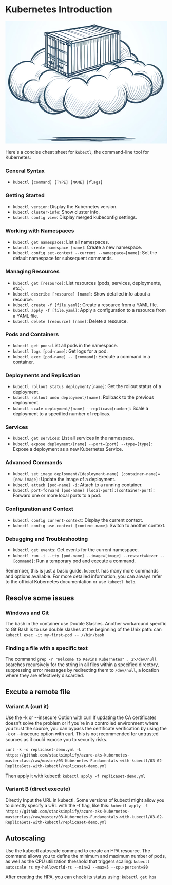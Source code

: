 # Kubernetes Introduction

![Alt text](drawing/containerCloud.png)

Here's a concise cheat sheet for `kubectl`, the command-line tool for Kubernetes:

### General Syntax
- `kubectl [command] [TYPE] [NAME] [flags]`

### Getting Started
- `kubectl version`: Display the Kubernetes version.
- `kubectl cluster-info`: Show cluster info.
- `kubectl config view`: Display merged kubeconfig settings.

### Working with Namespaces
- `kubectl get namespaces`: List all namespaces.
- `kubectl create namespace [name]`: Create a new namespace.
- `kubectl config set-context --current --namespace=[name]`: Set the default namespace for subsequent commands.

### Managing Resources
- `kubectl get [resource]`: List resources (pods, services, deployments, etc.).
- `kubectl describe [resource] [name]`: Show detailed info about a resource.
- `kubectl create -f [file.yaml]`: Create a resource from a YAML file.
- `kubectl apply -f [file.yaml]`: Apply a configuration to a resource from a YAML file.
- `kubectl delete [resource] [name]`: Delete a resource.

### Pods and Containers
- `kubectl get pods`: List all pods in the namespace.
- `kubectl logs [pod-name]`: Get logs for a pod.
- `kubectl exec [pod-name] -- [command]`: Execute a command in a container.

### Deployments and Replication
- `kubectl rollout status deployment/[name]`: Get the rollout status of a deployment.
- `kubectl rollout undo deployment/[name]`: Rollback to the previous deployment.
- `kubectl scale deployment/[name] --replicas=[number]`: Scale a deployment to a specified number of replicas.

### Services
- `kubectl get services`: List all services in the namespace.
- `kubectl expose deployment/[name] --port=[port] --type=[type]`: Expose a deployment as a new Kubernetes Service.

### Advanced Commands
- `kubectl set image deployment/[deployment-name] [container-name]=[new-image]`: Update the image of a deployment.
- `kubectl attach [pod-name] -i`: Attach to a running container.
- `kubectl port-forward [pod-name] [local-port]:[container-port]`: Forward one or more local ports to a pod.

### Configuration and Context
- `kubectl config current-context`: Display the current context.
- `kubectl config use-context [context-name]`: Switch to another context.

### Debugging and Troubleshooting
- `kubectl get events`: Get events for the current namespace.
- `kubectl run -i --tty [pod-name] --image=[image] --restart=Never -- [command]`: Run a temporary pod and execute a command.

Remember, this is just a basic guide. `kubectl` has many more commands and options available. For more detailed information, you can always refer to the official Kubernetes documentation or use `kubectl help`.

## Resolve some issues
### Windows and Git
The bash in the container use Double Slashes. Another workaround specific to Git Bash is to use double slashes at the beginning of the Unix path:
 can `kubectl exec -it my-first-pod -- //bin/bash`

### Finding a file with a specific text
The command `grep -r "Welcome to Kevins Kubernetes" . 2>/dev/null` searches recursively for the string in all files within a specified directory, suppressing error messages by redirecting them to `/dev/null`, a location where they are effectively discarded.

## Excute a remote file 
### Variant A (curl it)
Use the -k or --insecure Option with curl
If updating the CA certificates doesn't solve the problem or if you're in a controlled environment where you trust the source, you can bypass the certificate verification by using the -k or --insecure option with curl. This is not recommended for untrusted sources as it could expose you to security risks.

`curl -k -o replicaset-demo.yml -L https://github.com/stacksimplify/azure-aks-kubernetes-masterclass/raw/master/03-Kubernetes-Fundamentals-with-kubectl/03-02-ReplicaSets-with-kubectl/replicaset-demo.yml`

Then apply it with kubectl:
`kubectl apply -f replicaset-demo.yml`

### Variant B (direct execute)
Directly Input the URL in kubectl. Some versions of kubectl might allow you to directly specify a URL with the -f flag, like this:
`kubectl apply -f https://github.com/stacksimplify/azure-aks-kubernetes-masterclass/raw/master/03-Kubernetes-Fundamentals-with-kubectl/03-02-ReplicaSets-with-kubectl/replicaset-demo.yml`

## Autoscaling
Use the kubectl autoscale command to create an HPA resource. The command allows you to define the minimum and maximum number of pods, as well as the CPU utilization threshold that triggers scaling: `kubectl autoscale rs my-helloworld-rs --min=2 --max=5 --cpu-percent=80`

After creating the HPA, you can check its status using: `kubectl get hpa`
